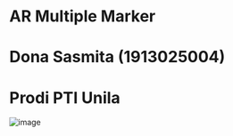 # AR Multiple Marker 
# Dona Sasmita (1913025004)
# Prodi PTI Unila

![image](https://user-images.githubusercontent.com/108005853/175044383-53acb222-047a-4b82-b9f1-9d25693cfe30.png)
